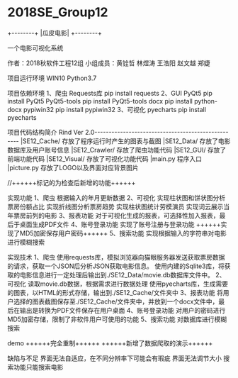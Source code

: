 # 2018SE_Group12

+--------+
|瓜皮电影|
+--------+

一个电影可视化系统

作者：2018秋软件工程12组
小组成员：黄铨哲 林煜涛 王浩阳 赵文越 郑婕

项目运行环境
WIN10 Python3.7

项目依赖环境
1、爬虫
	Requests库
		pip install requests
2、GUI
	PyQt5
		pip install PyQt5
	PyQt5-tools
		pip install PyQt5-tools
	docx
		pip install python-docx
	pypiwin32
		pip install pypiwin32
3、可视化
	pyecharts
		pip install pyecharts
		
项目代码结构简介
	Rind Ver 2.0---------------------------------------------------
					|SE12_Cache/	存放了程序运行时产生的图表与截图
					|SE12_Data/ 	存放了电影数据库及用户账号信息
					|SE12_Crawler/	存放了爬虫功能代码
					|SE12_GUI/		存放了前端功能代码
					|SE12_Visual/	存放了可视化功能代码
					|main.py 		程序入口
					|picture.py 	存放了LOGO以及界面对应背景图片
	
//++++++标记的为检查后新增的功能++++++

实现功能
1、爬虫
	根据输入的年月更新数据
2、可视化
	实现柱状图和饼状图分析票房份额占比
	实现折线图分析票房趋势
	实现柱状图统计劳模演员
	实现词云展示当年票房前列的电影
3、报表功能
	对于可视化生成的报表，可选择性加入报表，最后于桌面生成PDF文件
4、账号登录功能
	实现了账号注册与登录功能
	++++++实现了MD5加密保存用户密码++++++
5、搜索功能
	实现根据输入的字符串对电影进行模糊搜索

	
实现技术
1、爬虫
	使用requests库，模拟浏览器向猫眼服务器发送获取票房数据的请求，获取一个JSON后分析JSON获取电影信息。
	使用内建的Sqlite3库，将获取的电影信息进行一定处理后输出到./SE12_Data/movie.db数据库文件中。
2、可视化
	读取movie.db数据，根据需求进行数据处理
	使用pyecharts库，生成需要的图表，以HTML的形式存储，输出到./SE12_Cache/文件夹中
3、报表功能
	将用户选择的图表截图保存至./SE12_Cache/文件夹中，并放到一个docx文件中，最后在输出是转换为PDF文件保存在用户桌面
4、账号登录功能
	对用户的密码进行MD5加密存储，限制了非软件用户可使用的功能
5、搜索功能
	对数据库进行模糊搜索

demo
	++++++完全重制++++++
	++++++新增了数据爬取的演示++++++

缺陷与不足
	界面无法自适应，在不同分辨率下可能会有瑕疵
	界面无法调节大小
	搜索功能只能搜索电影

